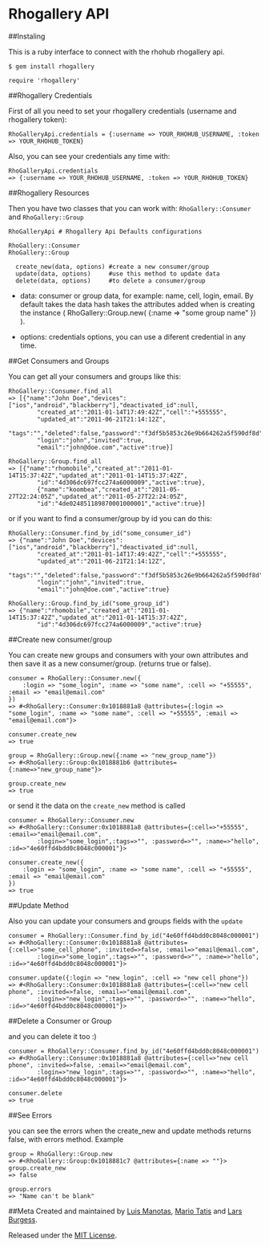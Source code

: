 Rhogallery API
==================
##Instaling

This is a ruby interface to connect with the rhohub rhogallery api. 

	$ gem install rhogallery

	require 'rhogallery'

##Rhogallery Credentials

First of all you need to set your rhogallery credentials (username and rhogallery token):

	RhoGalleryApi.credentials = {:username => YOUR_RHOHUB_USERNAME, :token => YOUR_RHOHUB_TOKEN}

Also, you can see your credentials any time with:

	RhoGalleryApi.credentials
	=> {:username => YOUR_RHOHUB_USERNAME, :token => YOUR_RHOHUB_TOKEN}

##Rhogallery Resources

Then you have two classes that you can work with: `RhoGallery::Consumer` and `RhoGallery::Group`

	RhoGalleryApi # Rhogallery Api Defaults configurations
	
	RhoGallery::Consumer 
	RhoGallery::Group
		
	  create_new(data, options) #create a new consumer/group
	  update(data, options)     #use this method to update data
	  delete(data, options)     #to delete a consumer/group

* data: consumer or group data, for example: name, cell, login, email. By default takes the data hash takes the attributes 
	added when is creating the instance ( RhoGallery::Group.new( {:name => "some group name" }) ).
		
* options: credentials options, you can use a diferent credential in any time. 

##Get Consumers and Groups

You can get all your consumers and groups like this:

	RhoGallery::Consumer.find_all
	=> [{"name":"John Doe","devices":["ios","android","blackberry"],"deactivated_id":null,
			"created_at":"2011-01-14T17:49:42Z","cell":"+555555",
			"updated_at":"2011-06-21T21:14:12Z",
			"tags":"","deleted":false,"password":"f3df5b5853c26e9b664262a5f590df8d",
			"login":"john","invited":true,
			"email":"john@doe.com","active":true}]
	
	RhoGallery::Group.find_all
	=> [{"name":"rhomobile","created_at":"2011-01-14T15:37:42Z","updated_at":"2011-01-14T15:37:42Z",
			"id":"4d306dc697fcc274a6000009","active":true},
			{"name":"koombea","created_at":"2011-05-27T22:24:05Z","updated_at":"2011-05-27T22:24:05Z",
			"id":"4de024851189870001000001","active":true}]

or if you want to find a consumer/group by id you can do this:

	RhoGallery::Consumer.find_by_id("some_consumer_id")
	=> {"name":"John Doe","devices":["ios","android","blackberry"],"deactivated_id":null,
			"created_at":"2011-01-14T17:49:42Z","cell":"+555555",
			"updated_at":"2011-06-21T21:14:12Z",
			"tags":"","deleted":false,"password":"f3df5b5853c26e9b664262a5f590df8d",
			"login":"john","invited":true,
			"email":"john@doe.com","active":true}

	RhoGallery::Group.find_by_id("some_group_id")
	=> {"name":"rhomobile","created_at":"2011-01-14T15:37:42Z","updated_at":"2011-01-14T15:37:42Z",
			"id":"4d306dc697fcc274a6000009","active":true}

##Create new consumer/group

You can create new groups and consumers with your own attributes and then save it as a new consumer/group. (returns true or false).

	consumer = RhoGallery::Consumer.new({
		:login => "some_login", :name => "some name", :cell => "+55555", :email => "email@email.com"
	})
	=> #<RhoGallery::Consumer:0x1018881a8 @attributes={:login => "some_login", :name => "some name", :cell => "+55555", :email => "email@email.com"}>
	
	consumer.create_new
	=> true
	
	group = RhoGallery::Group.new({:name => "new_group_name"})
	=> #<RhoGallery::Group:0x1018881b6 @attributes={:name=>"new_group_name"}>
	
	group.create_new
	=> true

or send it the data on the `create_new` method is called

	consumer = RhoGallery::Consumer.new
	=> #<RhoGallery::Consumer:0x1018881a8 @attributes={:cell=>"+55555", :email=>"email@email.com", 
			:login=>"some_login",:tags=>"", :password=>"", :name=>"hello", :id=>"4e60ffd4bdd0c8048c000001"}>
			
	consumer.create_new({
		:login => "some_login", :name => "some name", :cell => "+55555", :email => "email@email.com"
	})
	=> true

##Update Method

Also you can update your consumers and groups fields with the `update`

	consumer = RhoGallery::Consumer.find_by_id("4e60ffd4bdd0c8048c000001")
	=> #<RhoGallery::Consumer:0x1018881a8 @attributes={:cell=>"some_cell_phone", :invited=>false, :email=>"email@email.com", 
			:login=>"some_login",:tags=>"", :password=>"", :name=>"hello", :id=>"4e60ffd4bdd0c8048c000001"}>

	consumer.update({:login => "new_login", :cell => "new cell phone"})
	=> #<RhoGallery::Consumer:0x1018881a8 @attributes={:cell=>"new cell phone", :invited=>false, :email=>"email@email.com", 
			:login=>"new_login",:tags=>"", :password=>"", :name=>"hello", :id=>"4e60ffd4bdd0c8048c000001"}>

##Delete a Consumer or Group

and you can delete it too :)

	consumer = RhoGallery::Consumer.find_by_id("4e60ffd4bdd0c8048c000001")
	=> #<RhoGallery::Consumer:0x1018881a8 @attributes={:cell=>"new cell phone", :invited=>false, :email=>"email@email.com", 
			:login=>"new_login",:tags=>"", :password=>"", :name=>"hello", :id=>"4e60ffd4bdd0c8048c000001"}>

	consumer.delete
	=> true

##See Errors

you can see the errors when the create_new and update methods returns false, with errors method. Example

	group = RhoGallery::Group.new
	=> #<RhoGallery::Group:0x1018881c7 @attributes={:name => ""}>
	group.create_new
	=> false
	
	group.errors
	=> "Name can't be blank"

##Meta
Created and maintained by [Luis Manotas](https://github.com/lmanotas), [Mario Tatis](https://github.com/mariotatis) and [Lars Burgess](https://github.com/larsburgess).

Released under the [MIT License](http://www.opensource.org/licenses/mit-license.php).